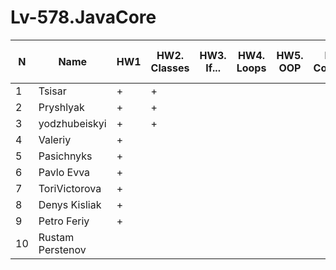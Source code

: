 # Lv-578.JavaCore
N|Name| HW1 | HW2. Classes|HW3. If...|HW4. Loops|HW5. OOP| HW6. Collection | HW7. String|HW8. Exception|HW9. Thread. IO|HW10. Java8
--|--|--|--|--|--|--|--|--|--|--|--
1|Tsisar|+|+|||||||||
2|Pryshlyak|+|+|||||||||
3|yodzhubeiskyi|+|+|||||||||
4|Valeriy|+||||||||||
5|Pasichnyks|+||||||||||
6|Pavlo Evva|+||||||||||
7|ToriVictorova|+||||||||||
8|Denys Kisliak|+||||||||||
9|Petro Feriy|+||||||||||
10|Rustam Perstenov||||||||||

